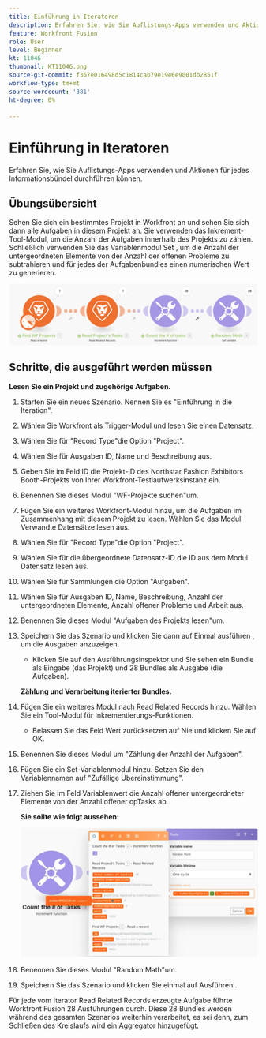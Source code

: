 ```yaml
---
title: Einführung in Iteratoren
description: Erfahren Sie, wie Sie Auflistungs-Apps verwenden und Aktionen für jedes Informationsbündel durchführen können.
feature: Workfront Fusion
role: User
level: Beginner
kt: 11046
thumbnail: KT11046.png
source-git-commit: f367e016498d5c1814cab79e19e6e9001db2851f
workflow-type: tm+mt
source-wordcount: '381'
ht-degree: 0%

---
```



# Einführung in Iteratoren

Erfahren Sie, wie Sie Auflistungs-Apps verwenden und Aktionen für jedes Informationsbündel durchführen können.

## Übungsübersicht

Sehen Sie sich ein bestimmtes Projekt in Workfront an und sehen Sie sich dann alle Aufgaben in diesem Projekt an. Sie verwenden das Inkrement-Tool-Modul, um die Anzahl der Aufgaben innerhalb des Projekts zu zählen. Schließlich verwenden Sie das Variablenmodul Set , um die Anzahl der untergeordneten Elemente von der Anzahl der offenen Probleme zu subtrahieren und für jedes der Aufgabenbundles einen numerischen Wert zu generieren.

![Einführung in Iteratoren Bild 1](../12-exercises/assets/introduction-to-iterators-walkthrough-1.png)

## Schritte, die ausgeführt werden müssen

**Lesen Sie ein Projekt und zugehörige Aufgaben.**

1. Starten Sie ein neues Szenario. Nennen Sie es &quot;Einführung in die Iteration&quot;.
1. Wählen Sie Workfront als Trigger-Modul und lesen Sie einen Datensatz.
1. Wählen Sie für &quot;Record Type&quot;die Option &quot;Project&quot;.
1. Wählen Sie für Ausgaben ID, Name und Beschreibung aus.
1. Geben Sie im Feld ID die Projekt-ID des Northstar Fashion Exhibitors Booth-Projekts von Ihrer Workfront-Testlaufwerksinstanz ein.
1. Benennen Sie dieses Modul &quot;WF-Projekte suchen&quot;um.
1. Fügen Sie ein weiteres Workfront-Modul hinzu, um die Aufgaben im Zusammenhang mit diesem Projekt zu lesen. Wählen Sie das Modul Verwandte Datensätze lesen aus.
1. Wählen Sie für &quot;Record Type&quot;die Option &quot;Project&quot;.
1. Wählen Sie für die übergeordnete Datensatz-ID die ID aus dem Modul Datensatz lesen aus.
1. Wählen Sie für Sammlungen die Option &quot;Aufgaben&quot;.
1. Wählen Sie für Ausgaben ID, Name, Beschreibung, Anzahl der untergeordneten Elemente, Anzahl offener Probleme und Arbeit aus.
1. Benennen Sie dieses Modul &quot;Aufgaben des Projekts lesen&quot;um.
1. Speichern Sie das Szenario und klicken Sie dann auf Einmal ausführen , um die Ausgaben anzuzeigen.

   + Klicken Sie auf den Ausführungsinspektor und Sie sehen ein Bundle als Eingabe (das Projekt) und 28 Bundles als Ausgabe (die Aufgaben).

   **Zählung und Verarbeitung iterierter Bundles.**

1. Fügen Sie ein weiteres Modul nach Read Related Records hinzu. Wählen Sie ein Tool-Modul für Inkrementierungs-Funktionen.

   + Belassen Sie das Feld Wert zurücksetzen auf Nie und klicken Sie auf OK.

1. Benennen Sie dieses Modul um &quot;Zählung der Anzahl der Aufgaben&quot;.
1. Fügen Sie ein Set-Variablenmodul hinzu. Setzen Sie den Variablennamen auf &quot;Zufällige Übereinstimmung&quot;.
1. Ziehen Sie im Feld Variablenwert die Anzahl offener untergeordneter Elemente von der Anzahl offener opTasks ab.

   **Sie sollte wie folgt aussehen:**

   ![Einführung in Iteratoren Bild 2](../12-exercises/assets/introduction-to-iterators-walkthrough-2.png)

1. Benennen Sie dieses Modul &quot;Random Math&quot;um.
1. Speichern Sie das Szenario und klicken Sie einmal auf Ausführen .

Für jede vom Iterator Read Related Records erzeugte Aufgabe führte Workfront Fusion 28 Ausführungen durch. Diese 28 Bundles werden während des gesamten Szenarios weiterhin verarbeitet, es sei denn, zum Schließen des Kreislaufs wird ein Aggregator hinzugefügt.